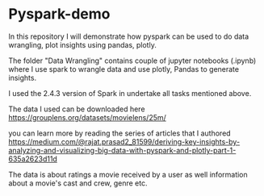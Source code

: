 # Pyspark-demo
In this repository I will demonstrate how pyspark can be used to do data wrangling, plot insights using pandas, plotly.

The folder "Data Wrangling"  contains couple of jupyter notebooks (.ipynb) where I use spark to wrangle data and use plotly, Pandas to generate insights. 

I used the 2.4.3 version of Spark in undertake all tasks mentioned above.

The data I used can be downloaded here https://grouplens.org/datasets/movielens/25m/

you can learn more by reading the series of articles that I authored https://medium.com/@rajat.prasad2_81599/deriving-key-insights-by-analyzing-and-visualizing-big-data-with-pyspark-and-plotly-part-1-635a2623d11d


The data is about ratings a movie received by a user as well information about a movie's cast and crew, genre etc.

